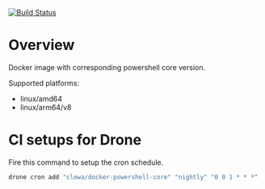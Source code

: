 [![Build Status](https://ci.k8s.clowa.de/api/badges/clowa/docker-powershell-core/status.svg)](https://ci.k8s.clowa.de/clowa/docker-terraform)

# Overview

Docker image with corresponding powershell core version.

Supported platforms:

- linux/amd64
- linux/arm64/v8

# CI setups for Drone

Fire this command to setup the cron schedule.

```bash
drone cron add "clowa/docker-powershell-core" "nightly" "0 0 1 * * *"
```
